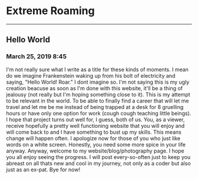 <!---# extremeroaming--->
<!---This will be a template from my blog--->
<!DOCTYPE HTML>
<HTML lang="en">
  <head>
    <meta charset="utf-8">
    <h1>Extreme Roaming</h1>
  </head>
  <hr>
  <body>
    <h2>Hello World</h2>
    <h3>March 25, 2019 8:45</h3>
    <p>I'm not really sure what I write as a title for these kinds of moments. I mean do we imagine Frankenstein waking up from his bolt of electricity and saying, "Hello World! Roar." I dont imagine so. I'm not saying this is my ugly creation beacuse as soon as I'm done with this website, it'll be a thing of jealousy (not really but I'm hoping something close to it). This is my attempt to be relevant in the world. To be able to finally find a career that will let me travel and let me be me instead of being trapped at a desk for 8 gruelling hours or have only one option for work (cough cough teaching little beings). I hope that project turns out well for, I guess, both of us. You, as a viewer, receive hopefully a pretty well functioning website that you will enjoy and will come back to and I have something to bust up my skills. This means change will happen often. I apologize now for those of you who just like words on a white screen. Honestly, you need some more spice in your life anyway. Anyway, welcome to my website/blog/photography page. I hope you all enjoy seeing the progress. I will post every-so-often just to keep you abreast on all thats new and cool in my journey, not only as a coder but also just as an ex-pat. Bye for now!</p>
    
  </body>

